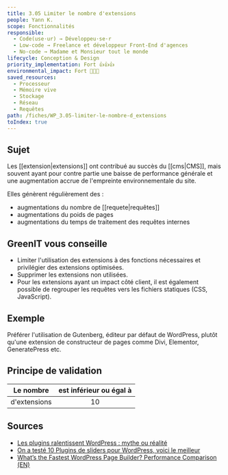 ```yaml
---
title: 3.05 Limiter le nombre d'extensions
people: Yann K.
scope: Fonctionnalités
responsible:
  - Code(use·ur) → Développeu·se·r
  - Low-code → Freelance et développeur Front-End d'agences
  - No-code → Madame et Monsieur tout le monde
lifecycle: Conception & Design
priority_implementation: Fort 👍👍👍
environmental_impact: Fort 🌱🌱🌱
saved_resources:
  - Processeur
  - Mémoire vive
  - Stockage
  - Réseau
  - Requêtes
path: /fiches/WP_3.05-limiter-le-nombre-d_extensions
toIndex: true
---
```


## Sujet

Les [[extension|extensions]] ont contribué au succès du [[cms|CMS]], mais souvent ayant pour contre partie une baisse de performance générale et une augmentation accrue de l'empreinte environnementale du site.

Elles génèrent régulièrement des :

- augmentations du nombre de [[requete|requêtes]]
- augmentations du poids de pages
- augmentations du temps de traitement des requêtes internes

## GreenIT vous conseille

- Limiter l'utilisation des extensions à des fonctions nécessaires et privilégier des extensions optimisées.
- Supprimer les extensions non utilisées.
- Pour les extensions ayant un impact côté client, il est également possible de regrouper les requêtes vers les fichiers statiques (CSS, JavaScript).

## Exemple

Préférer l'utilisation de Gutenberg, éditeur par défaut de WordPress, plutôt qu'une extension de constructeur de pages comme Divi, Elementor, GeneratePress etc.

## Principe de validation

| Le nombre    | est inférieur ou égal à |
| ------------ | :---------------------: |
| d'extensions |           10            |

## Sources

- [Les plugins ralentissent WordPress : mythe ou réalité](https://www.ex2.com/tutoriels/les-plugins-ralentissent-wordpress-mythe-ou-realite/)
- [On a testé 10 Plugins de sliders pour WordPress, voici le meilleur](https://wpmarmite.com/slider-wordpress/)
- [What’s the Fastest WordPress Page Builder? Performance Comparison (EN)](https://gobarrelroll.com/wordpress-page-builder-performance-comparison/)
